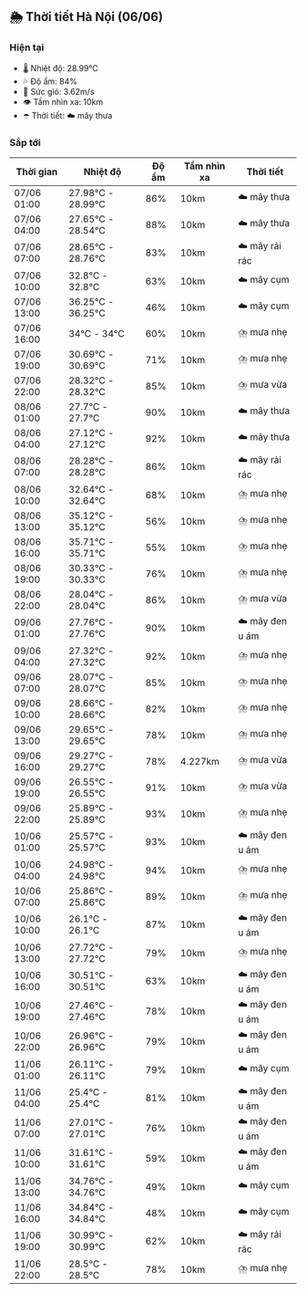 ## 🌦️ Thời tiết Hà Nội (06/06)

### Hiện tại

- 🌡️ Nhiệt độ: 28.99℃
- 💦 Độ ẩm: 84%
- 💨 Sức gió: 3.62m/s
- 👁️ Tầm nhìn xa: 10km
- ☂️ Thời tiết: ☁️ mây thưa

### Sắp tới

| Thời gian | Nhiệt độ | Độ ẩm | Tầm nhìn xa | Thời tiết |
| --- | --- | --- | --- | --- |
| 07/06 01:00 | 27.98℃ - 28.99℃ | 86% | 10km | ☁️ mây thưa |
| 07/06 04:00 | 27.65℃ - 28.54℃ | 88% | 10km | ☁️ mây thưa |
| 07/06 07:00 | 28.65℃ - 28.76℃ | 83% | 10km | ☁️ mây rải rác |
| 07/06 10:00 | 32.8℃ - 32.8℃ | 63% | 10km | ☁️ mây cụm |
| 07/06 13:00 | 36.25℃ - 36.25℃ | 46% | 10km | ☁️ mây cụm |
| 07/06 16:00 | 34℃ - 34℃ | 60% | 10km | ⛈️ mưa nhẹ |
| 07/06 19:00 | 30.69℃ - 30.69℃ | 71% | 10km | ⛈️ mưa nhẹ |
| 07/06 22:00 | 28.32℃ - 28.32℃ | 85% | 10km | ⛈️ mưa vừa |
| 08/06 01:00 | 27.7℃ - 27.7℃ | 90% | 10km | ☁️ mây thưa |
| 08/06 04:00 | 27.12℃ - 27.12℃ | 92% | 10km | ☁️ mây thưa |
| 08/06 07:00 | 28.28℃ - 28.28℃ | 86% | 10km | ☁️ mây rải rác |
| 08/06 10:00 | 32.64℃ - 32.64℃ | 68% | 10km | ⛈️ mưa nhẹ |
| 08/06 13:00 | 35.12℃ - 35.12℃ | 56% | 10km | ⛈️ mưa nhẹ |
| 08/06 16:00 | 35.71℃ - 35.71℃ | 55% | 10km | ⛈️ mưa nhẹ |
| 08/06 19:00 | 30.33℃ - 30.33℃ | 76% | 10km | ⛈️ mưa nhẹ |
| 08/06 22:00 | 28.04℃ - 28.04℃ | 86% | 10km | ⛈️ mưa vừa |
| 09/06 01:00 | 27.76℃ - 27.76℃ | 90% | 10km | ☁️ mây đen u ám |
| 09/06 04:00 | 27.32℃ - 27.32℃ | 92% | 10km | ⛈️ mưa nhẹ |
| 09/06 07:00 | 28.07℃ - 28.07℃ | 85% | 10km | ⛈️ mưa nhẹ |
| 09/06 10:00 | 28.66℃ - 28.66℃ | 82% | 10km | ⛈️ mưa nhẹ |
| 09/06 13:00 | 29.65℃ - 29.65℃ | 78% | 10km | ⛈️ mưa nhẹ |
| 09/06 16:00 | 29.27℃ - 29.27℃ | 78% | 4.227km | ⛈️ mưa vừa |
| 09/06 19:00 | 26.55℃ - 26.55℃ | 91% | 10km | ⛈️ mưa vừa |
| 09/06 22:00 | 25.89℃ - 25.89℃ | 93% | 10km | ⛈️ mưa nhẹ |
| 10/06 01:00 | 25.57℃ - 25.57℃ | 93% | 10km | ☁️ mây đen u ám |
| 10/06 04:00 | 24.98℃ - 24.98℃ | 94% | 10km | ⛈️ mưa nhẹ |
| 10/06 07:00 | 25.86℃ - 25.86℃ | 89% | 10km | ⛈️ mưa nhẹ |
| 10/06 10:00 | 26.1℃ - 26.1℃ | 87% | 10km | ☁️ mây đen u ám |
| 10/06 13:00 | 27.72℃ - 27.72℃ | 79% | 10km | ⛈️ mưa nhẹ |
| 10/06 16:00 | 30.51℃ - 30.51℃ | 63% | 10km | ☁️ mây đen u ám |
| 10/06 19:00 | 27.46℃ - 27.46℃ | 78% | 10km | ☁️ mây đen u ám |
| 10/06 22:00 | 26.96℃ - 26.96℃ | 79% | 10km | ☁️ mây đen u ám |
| 11/06 01:00 | 26.11℃ - 26.11℃ | 79% | 10km | ☁️ mây cụm |
| 11/06 04:00 | 25.4℃ - 25.4℃ | 81% | 10km | ☁️ mây đen u ám |
| 11/06 07:00 | 27.01℃ - 27.01℃ | 76% | 10km | ☁️ mây đen u ám |
| 11/06 10:00 | 31.61℃ - 31.61℃ | 59% | 10km | ☁️ mây đen u ám |
| 11/06 13:00 | 34.76℃ - 34.76℃ | 49% | 10km | ☁️ mây cụm |
| 11/06 16:00 | 34.84℃ - 34.84℃ | 48% | 10km | ☁️ mây cụm |
| 11/06 19:00 | 30.99℃ - 30.99℃ | 62% | 10km | ☁️ mây rải rác |
| 11/06 22:00 | 28.5℃ - 28.5℃ | 78% | 10km | ⛈️ mưa nhẹ |
